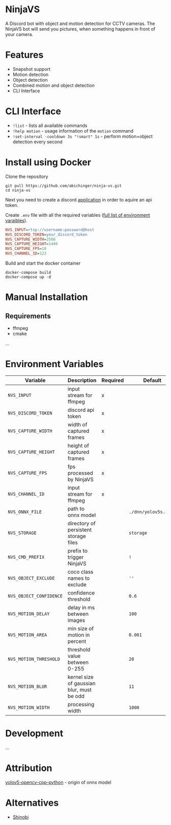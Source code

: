 # NinjaVS

A Discord bot with object and motion detection for CCTV cameras.
The NinjaVS bot will send you pictures, when something happens in front of your camera.

# Features
- Snapshot support
- Motion detection 
- Object detection
- Combined motion and object detection
- CLI Interface

# CLI Interface

- `!list` - lists all available commands
- `!help motion` - usage information of the `motion` command
- `!set-interval -cooldown 3s "!smart" 1s` - perform motion+object detection every second

# Install using Docker

Clone the repository
```
git pull https://github.com/abichinger/ninja-vs.git
cd ninja-vs
```

Next you need to create a discord [application](https://discord.com/developers/applications) in order to aquire an api token.

Create `.env` file with all the required variables ([full list of environment varaibles](#environment-variables)).
```ini
NVS_INPUT=rtsp://username:password@host
NVS_DISCORD_TOKEN=your_discord_token
NVS_CAPTURE_WIDTH=2560
NVS_CAPTURE_HEIGHT=1440
NVS_CAPTURE_FPS=10
NVS_CHANNEL_ID=123
```

Build and start the docker container
```
docker-compose build
docker-compose up -d
```

# Manual Installation

## Requirements

- ffmpeg
- cmake

...

# Environment Variables

| Variable | Description | Required | Default
| --- | --- | --- | ---
| `NVS_INPUT` | input stream for ffmpeg | x 
| `NVS_DISCORD_TOKEN` | discord api token | x 
| `NVS_CAPTURE_WIDTH` | width of captured frames | x 
| `NVS_CAPTURE_HEIGHT` | height of captured frames | x 
| `NVS_CAPTURE_FPS` | fps processed by NinjaVS | x 
| `NVS_CHANNEL_ID` | input stream for ffmpeg | x 
| `NVS_ONNX_FILE` | path to onnx model | | `./dnn/yolov5s.onnx`
| `NVS_STORAGE` | directory of persistent storage files | | `storage`
| `NVS_CMD_PREFIX` | prefix to trigger NinjaVS | | `!`
| `NVS_OBJECT_EXCLUDE` | coco class names to exclude | | `''`
| `NVS_OBJECT_CONFIDENCE` | confidence threshold | | `0.6`
| `NVS_MOTION_DELAY` | delay in ms between images | | `100`
| `NVS_MOTION_AREA` | min size of motion in percent | | `0.001`
| `NVS_MOTION_THRESHOLD` | threshold value between 0-255 | | `20`
| `NVS_MOTION_BLUR` | kernel size of gaussian blur, must be odd | | `11`
| `NVS_MOTION_WIDTH` | processing width | | `1000`

# Development

...

# Attribution

[yolov5-opencv-cpp-python](https://github.com/doleron/yolov5-opencv-cpp-python/) - origin of onnx model

# Alternatives

- [Shinobi](https://shinobi.video/) 